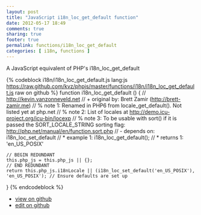 ```yaml
---
layout: post
title: "JavaScript i18n_loc_get_default function"
date: 2012-05-17 18:49
comments: true
sharing: true
footer: true
permalink: functions/i18n_loc_get_default
categories: [ i18n, functions ]
---
```

A JavaScript equivalent of PHP's i18n_loc_get_default
<!-- more -->
{% codeblock i18n/i18n_loc_get_default.js lang:js https://raw.github.com/kvz/phpjs/master/functions/i18n/i18n_loc_get_default.js raw on github %}
function i18n_loc_get_default () {
    // http://kevin.vanzonneveld.net
    // +   original by: Brett Zamir (http://brett-zamir.me)
    // %          note 1: Renamed in PHP6 from locale_get_default(). Not listed yet at php.net
    // %          note 2: List of locales at http://demo.icu-project.org/icu-bin/locexp
    // %          note 3: To be usable with sort() if it is passed the SORT_LOCALE_STRING sorting flag: http://php.net/manual/en/function.sort.php
    // -    depends on: i18n_loc_set_default
    // *     example 1: i18n_loc_get_default();
    // *     returns 1: 'en_US_POSIX'

    // BEGIN REDUNDANT
    this.php_js = this.php_js || {};
    // END REDUNDANT
    return this.php_js.i18nLocale || (i18n_loc_set_default('en_US_POSIX'), 'en_US_POSIX'); // Ensure defaults are set up
}
{% endcodeblock %}
<ul>
 <li><a href="https://github.com/kvz/phpjs/blob/master/functions/i18n/i18n_loc_get_default.js">view on github</a></li>
 <li><a href="https://github.com/kvz/phpjs/edit/master/functions/i18n/i18n_loc_get_default.js">edit on github</a></li>
</ul>
